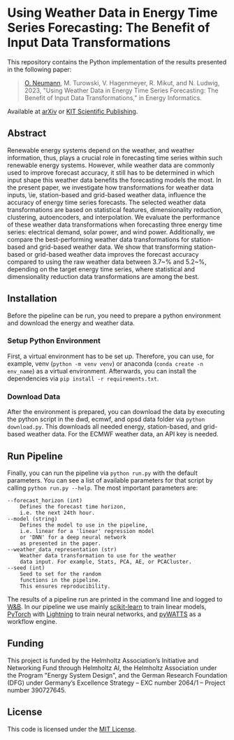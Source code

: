 # Using Weather Data in Energy Time Series Forecasting: The Benefit of Input Data Transformations

This repository contains the Python implementation of the results presented in the following paper:
>[O. Neumann](mailto:oliver.neumann@kit.edu), M. Turowski, V. Hagenmeyer, R. Mikut, and N. Ludwig, 2023, "Using Weather Data in Energy Time Series Forecasting: The Benefit of Input Data Transformations," in Energy Informatics.

Available at [arXiv](https://arxiv.org/abs/2111.09128) or [KIT Scientific Publishing](https://www.ksp.kit.edu/site/books/e/10.5445/KSP/1000138532/).

## Abstract

Renewable energy systems depend on the weather, and weather information, thus, plays a crucial role in forecasting time series within such renewable energy systems. However, while weather data are commonly used to improve forecast accuracy, it still has to be determined in which input shape this weather data benefits the forecasting models the most. 
In the present paper, we investigate how transformations for weather data inputs, \ie, station-based and grid-based weather data, influence the accuracy of energy time series forecasts. The selected weather data transformations are based on statistical features, dimensionality reduction, clustering, autoencoders, and interpolation. We evaluate the performance of these weather data transformations when forecasting three energy time series: electrical demand, solar power, and wind power. Additionally, we compare the best-performing weather data transformations for station-based and grid-based weather data.
We show that transforming station-based or grid-based weather data improves the forecast accuracy compared to using the raw weather data between 3.7~\% and 5.2~\%, depending on the target energy time series, where statistical and dimensionality reduction data transformations are among the best.

## Installation

Before the pipeline can be run, you need to prepare a python environment and download the energy and weather data. 

### Setup Python Environment

First, a virtual environment has to be set up. Therefore, you can use, for example, venv (`python -m venv venv`) or anaconda (`conda create -n env_name`) as a virtual environment. Afterwards, you can install the dependencies via `pip install -r requirements.txt`. 

### Download Data

After the environment is prepared, you can download the data by executing the python script in the dwd, ecmwf, and opsd data folder via `python download.py`. This downloads all needed energy, station-based, and grid-based weather data. For the ECMWF weather data, an API key is needed.

## Run Pipeline

Finally, you can run the pipeline via `python run.py` with the default parameters. You can see a list of available parameters for that script by calling `python run.py --help`. The most important parameters are:

```
--forecast_horizon (int)
    Defines the forecast time horizon,
    i.e. the next 24th hour.
--model (string)
    Defines the model to use in the pipeline,
    i.e. linear for a 'linear' regression model
    or 'DNN' for a deep neural network
    as presented in the paper.
--weather_data_representation (str)
    Weather data transformation to use for the weather
    data input. For example, Stats, PCA, AE, or PCACluster.
--seed (int)
    Seed to set for the random
    functions in the pipeline.
    This ensures reproducibility.
```

The results of a pipeline run are printed in the command line and logged to [W&B](http://wandb.com/). In our pipeline we use mainly [scikit-learn](https://scikit-learn.org/stable/) to train linear models, [PyTorch](https://pytorch.org/) with [Lightning](https://www.pytorchlightning.ai/) to train neural networks, and [pyWATTS](https://github.com/KIT-IAI/pyWATTS) as a workflow engine.


## Funding

This project is funded by the Helmholtz Association’s Initiative and Networking Fund through Helmholtz AI, the Helmholtz Association under the Program "Energy System Design", and the German Research Foundation (DFG) under Germany’s Excellence Strategy – EXC number 2064/1 – Project number 390727645.


## License

This code is licensed under the [MIT License](LICENSE).
